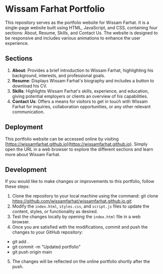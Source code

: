 # Wissam Farhat Portfolio

This repository serves as the portfolio website for Wissam Farhat. It is a single-page website built using HTML, JavaScript, and CSS, containing four sections: About, Resume, Skills, and Contact Us. The website is designed to be responsive and includes various animations to enhance the user experience.

## Sections

1. **About**: Provides a brief introduction to Wissam Farhat, highlighting his background, interests, and professional goals.
2. **Resume**: Displays Wissam Farhat's biography and includes a button to download his CV.
3. **Skills**: Highlights Wissam Farhat's skills, experience, and education, giving potential employers or clients an overview of his capabilities.
4. **Contact Us**: Offers a means for visitors to get in touch with Wissam Farhat for inquiries, collaboration opportunities, or any other relevant communication.

## Deployment

This portfolio website can be accessed online by visiting [https://wissamfarhat.github.io](https://wissamfarhat.github.io). Simply open the URL in a web browser to explore the different sections and learn more about Wissam Farhat.

## Development

If you would like to make changes or improvements to this portfolio, follow these steps:

1. Clone the repository to your local machine using the command:
git clone https://github.com/wissamfarhat/wissamfarhat.github.io.git
2. Modify the `index.html`, `styles.css`, and `script.js` files to update the content, styles, or functionality as desired.
3. Test the changes locally by opening the `index.html` file in a web browser.
4. Once you are satisfied with the modifications, commit and push the changes to your GitHub repository:
- git add .
- git commit -m "Updated portfolio"
- git push origin main
5. The changes will be reflected on the online portfolio shortly after the push.
